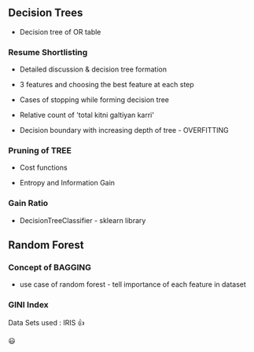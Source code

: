 ## Decision Trees ##

* Decision tree of OR table

### Resume Shortlisting ###
* Detailed discussion & decision tree formation
* 3 features and choosing the best feature at each step

* Cases of stopping while forming decision tree
* Relative count of 'total kitni galtiyan karri'
* Decision boundary with increasing depth of tree - OVERFITTING

### Pruning of TREE ###
* Cost functions

* Entropy and Information Gain

### Gain Ratio ###

* DecisionTreeClassifier - sklearn library

## Random Forest ##

### Concept of BAGGING ###

* use case of random forest - tell importance of each feature in dataset

### GINI Index ###

Data Sets used : IRIS :+1: 

:smiley:
